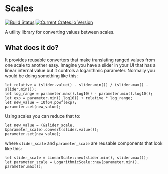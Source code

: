 # Scales

[![Build Status](https://api.travis-ci.com/bbmsoft/scales.svg?branch=develop)](https://travis-ci.com/github/bbmsoft/scales)
[![Current Crates.io Version](https://img.shields.io/crates/v/scales.svg)](https://crates.io/crates/scales)

A utility library for converting values between scales.

## What does it do?

It provides reusable converters that make translating ranged values from one scale to another easy. Imagine you have a slider in your UI that has a linear internal value but it controls a logarithmic parameter. Normally you would be doing something like this:

```
let relative = (slider.value() - slider.min()) / (slider.max() - slider.min());
let log_range = parameter.max().log10() - parameter.min().log10();
let exp = parameter.min().log10() + relative * log_range;
let new_value = 10f64.powf(exp);
parameter.set(new_value);
```

Using scales you can reduce that to:

```
let new_value = (&slider_scale, &parameter_scale).convert(slider.value());
parameter.set(new_value);
```

where `slider_scale` and `parameter_scale` are reusable components that look like this:

```
let slider_scale = LinearScale::new(slider.min(), slider.max());
let parameter_scale = LogarithmicScale::new(parameter.min(), parameter.max());
```
